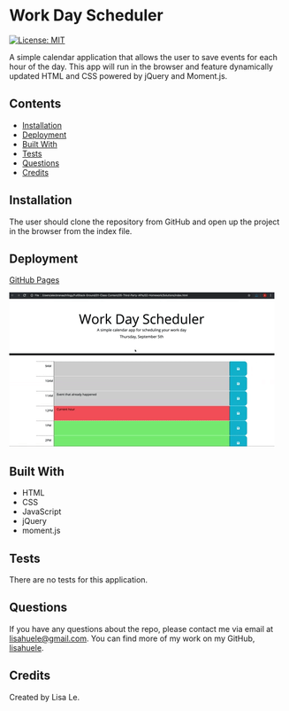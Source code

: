 # Work Day Scheduler
[![License: MIT](https://img.shields.io/badge/License-MIT-yellow.svg)](https://opensource.org/licenses/MIT)

A simple calendar application that allows the user to save events for each hour of the day. This app will run in the browser and feature dynamically updated HTML and CSS powered by jQuery and Moment.js.

## Contents
- [Installation](#installation)
- [Deployment](#deployment)
- [Built With](#built-with)
- [Tests](#tests)
- [Questions](#questions)
- [Credits](#credits)

## Installation
The user should clone the repository from GitHub and open up the project in the browser from the index file.

## Deployment
[GitHub Pages](https://lisahuele.github.io/work-day-schedule/)


![Image of Work Day Schedule](./assets/05-third-party-apis-homework-demo.gif)

## Built With
- HTML
- CSS
- JavaScript
- jQuery
- moment.js

## Tests
There are no tests for this application.

## Questions
If you have any questions about the repo, please contact me via email at lisahuele@gmail.com. You can find more of my work on my GitHub, [lisahuele](https://github.com/lisahuele).

## Credits
Created by Lisa Le.

